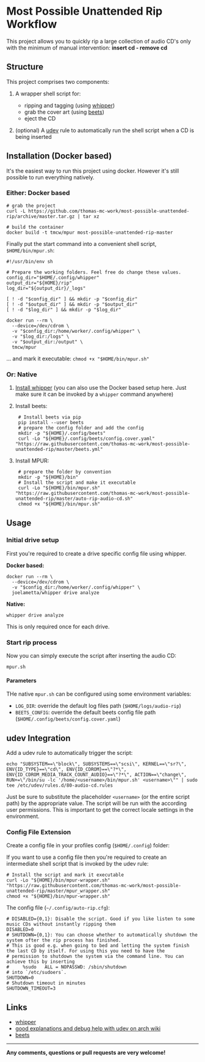 # Most Possible Unattended Rip Workflow

This project allows you to quickly rip a large collection of audio CD's only with the minimum of manual intervention: 
__insert cd - remove cd__

## Structure

This project comprises two components:

1. A wrapper shell script for:

    - ripping and tagging (using [whipper](https://github.com/whipper-team/whipper))
    - grab the cover art (using [beets](http://beets.io/))
    - eject the CD

2. (optional) A [udev](https://en.wikipedia.org/wiki/Udev) rule to automatically run the shell script when a CD is 
being inserted

## Installation (Docker based)

It's the easiest way to run this project using docker. However it's still possible to run everything natively.

### Either: Docker based

    # grab the project
    curl -L https://github.com/thomas-mc-work/most-possible-unattended-rip/archive/master.tar.gz | tar xz
    
    # build the container
    docker build -t tmcw/mpur most-possible-unattended-rip-master

Finally put the start command into a convenient shell script, `$HOME/bin/mpur.sh`:

    #!/usr/bin/env sh
    
    # Prepare the working folders. Feel free do change these values.
    config_dir="$HOME/.config/whipper"
    output_dir="${HOME}/rip"
    log_dir="${output_dir}/_logs"
    
    [ ! -d "$config_dir" ] && mkdir -p "$config_dir"
    [ ! -d "$output_dir" ] && mkdir -p "$output_dir"
    [ ! -d "$log_dir" ] && mkdir -p "$log_dir"
    
    docker run --rm \
      --device=/dev/cdrom \
      -v "$config_dir:/home/worker/.config/whipper" \
      -v "$log_dir:/logs" \
      -v "$output_dir:/output" \
      tmcw/mpur

… and mark it executable: `chmod +x "$HOME/bin/mpur.sh"`

### Or: Native

1. [Install whipper](https://github.com/whipper-team/whipper) (you can also use the Docker based setup here. Just make sure it can be invoked by a `whipper` command anywhere)
2. Install beets:

        # Install beets via pip
        pip install --user beets
        # prepare the config folder and add the config
        mkdir -p "${HOME}/.config/beets"
        curl -Lo "${HOME}/.config/beets/config.cover.yaml" "https://raw.githubusercontent.com/thomas-mc-work/most-possible-unattended-rip/master/beets.yml"

3. Install MPUR:

        # prepare the folder by convention
        mkdir -p "${HOME}/bin"
        # Install the script and make it executable
        curl -Lo "${HOME}/bin/mpur.sh" "https://raw.githubusercontent.com/thomas-mc-work/most-possible-unattended-rip/master/auto-rip-audio-cd.sh"
        chmod +x "${HOME}/bin/mpur.sh"

## Usage

### Initial drive setup

First you're required to create a drive specific config file using whipper.

**Docker based:**

    docker run --rm \
      --device=/dev/cdrom \
      -v "$config_dir:/home/worker/.config/whipper" \
      joelametta/whipper drive analyze

**Native:**

    whipper drive analyze

This is only required once for each drive.

### Start rip process

Now you can simply execute the script after inserting the audio CD:

    mpur.sh

#### Parameters

THe native `mpur.sh` can be configured using some environment variables:

- `LOG_DIR`: override the default log files path (`$HOME/logs/audio-rip`)
- `BEETS_CONFIG`: override the default beets config file path (`$HOME/.config/beets/config.cover.yaml`)

## udev Integration

Add a udev rule to automatically trigger the script:

    echo "SUBSYSTEM==\"block\", SUBSYSTEMS==\"scsi\", KERNEL==\"sr?\", ENV{ID_TYPE}==\"cd\", ENV{ID_CDROM}==\"?*\", ENV{ID_CDROM_MEDIA_TRACK_COUNT_AUDIO}==\"?*\", ACTION==\"change\", RUN+=\"/bin/su -lc '/home/<username>/bin/mpur.sh' <username>\"" | sudo tee /etc/udev/rules.d/80-audio-cd.rules

Just be sure to substitute the placeholder `<username>` (or the entire script path) by the appropriate value. The script 
will be run with the according user permissions. This is important to get the correct locale settings in the environment.

### Config File Extension

Create a config file in your profiles config (`$HOME/.config`) folder:

If you want to use a config file then you're required to create an intermediate shell script that is invoked by the udev 
rule:

    # Install the script and mark it executable
    curl -Lo "${HOME}/bin/mpur-wrapper.sh" "https://raw.githubusercontent.com/thomas-mc-work/most-possible-unattended-rip/master/mpur_wrapper.sh"
    chmod +x "${HOME}/bin/mpur-wrapper.sh"

The config file (`~/.config/auto-rip.cfg`):

    # DISABLED={0,1}: Disable the script. Good if you like listen to some music CDs without instantly ripping them
    DISABLED=0
    # SHUTDOWN={0,1}: You can choose whether to automatically shutdown the system ofter the rip process has finished. 
    # This is good e.g. when going to bed and letting the system finish the last CD by itself. For using this you need to have the
    # permission to shutdown the system via the command line. You can achieve this by inserting 
    #     %sudo   ALL = NOPASSWD: /sbin/shutdown
    # into `/etc/sudoers`.
    SHUTDOWN=0
    # Shutdown timeout in minutes
    SHUTDOWN_TIMEOUT=3

## Links

- [whipper](https://github.com/JoeLametta/whipper)
- [good explanations and debug help with udev on arch wiki](https://wiki.archlinux.org/index.php/udev)
- [beets](http://beets.io/)

---

**Any comments, questions or pull requests are very welcome!**
